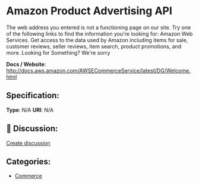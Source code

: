 # Amazon Product Advertising API


The web address you entered is not a functioning page on our site.  Try one of the following links to find the information you're looking for: Amazon Web Services. Get access to the data used by Amazon including items for sale, customer reviews, seller reviews, item search, product promotions, and more.  Looking for Something? We're sorry

**Docs / Website**: http://docs.aws.amazon.com/AWSECommerceService/latest/DG/Welcome.html

## Specification:
**Type**:  N/A 
**URI**:  N/A 

## 💬 Discussion:
[Create discussion](link)

## Categories:
- [Commerce](https://github.com/apis-list/apis-list#commerce)





